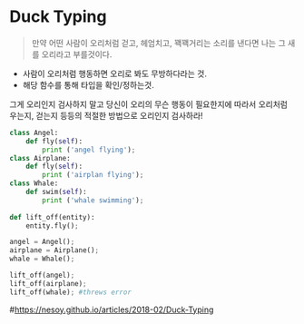 # Duck Typing

> 만약 어떤 사람이 오리처럼 걷고, 헤엄치고, 꽥꽥거리는 소리를 낸다면 나는 그 새를 오리라고 부를것이다.

- 사람이 오리처럼 행동하면 오리로 봐도 무방하다라는 것.
- 해당 함수를 통해 타입을 확인/정하는것.

그게 오리인지 검사하지 말고 당신이 오리의 무슨 행동이 필요한지에 따라서 오리처럼 우는지, 걷는지 등등의 적절한 방법으로 오리인지 검사하라!



```python
class Angel:
    def fly(self):
        print ('angel flying');
class Airplane:
    def fly(self):
        print ('airplan flying');
class Whale:
    def swim(self):
        print ('whale swimming');
        
def lift_off(entity):
    entity.fly();

angel = Angel();
airplane = Airplane();
whale = Whale();

lift_off(angel);
lift_off(airplane);
lift_off(whale); #threws error
```





#https://nesoy.github.io/articles/2018-02/Duck-Typing